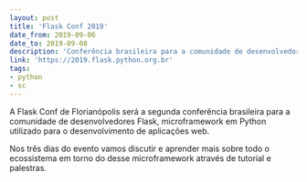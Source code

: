 ```yaml
---
layout: post
title: 'Flask Conf 2019'
date_from: 2019-09-06
date_to: 2019-09-08
description: 'Conferência brasileira para a comunidade de desenvolvedores Flask.'
link: 'https://2019.flask.python.org.br'
tags:
- python
- sc
---
```


A Flask Conf de Florianópolis será a segunda conferência brasileira para a comunidade de desenvolvedores Flask, microframework em Python utilizado para o desenvolvimento de aplicações web.

Nos três dias do evento vamos discutir e aprender mais sobre todo o ecossistema em torno do desse microframework através de tutorial e palestras.